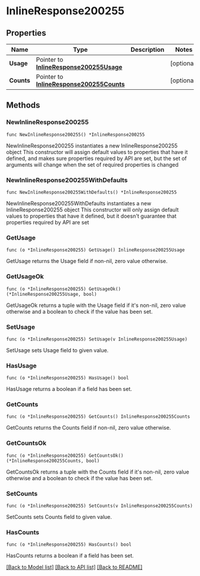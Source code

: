 # InlineResponse200255

## Properties

Name | Type | Description | Notes
------------ | ------------- | ------------- | -------------
**Usage** | Pointer to [**InlineResponse200255Usage**](InlineResponse200255Usage.md) |  | [optional] 
**Counts** | Pointer to [**InlineResponse200255Counts**](InlineResponse200255Counts.md) |  | [optional] 

## Methods

### NewInlineResponse200255

`func NewInlineResponse200255() *InlineResponse200255`

NewInlineResponse200255 instantiates a new InlineResponse200255 object
This constructor will assign default values to properties that have it defined,
and makes sure properties required by API are set, but the set of arguments
will change when the set of required properties is changed

### NewInlineResponse200255WithDefaults

`func NewInlineResponse200255WithDefaults() *InlineResponse200255`

NewInlineResponse200255WithDefaults instantiates a new InlineResponse200255 object
This constructor will only assign default values to properties that have it defined,
but it doesn't guarantee that properties required by API are set

### GetUsage

`func (o *InlineResponse200255) GetUsage() InlineResponse200255Usage`

GetUsage returns the Usage field if non-nil, zero value otherwise.

### GetUsageOk

`func (o *InlineResponse200255) GetUsageOk() (*InlineResponse200255Usage, bool)`

GetUsageOk returns a tuple with the Usage field if it's non-nil, zero value otherwise
and a boolean to check if the value has been set.

### SetUsage

`func (o *InlineResponse200255) SetUsage(v InlineResponse200255Usage)`

SetUsage sets Usage field to given value.

### HasUsage

`func (o *InlineResponse200255) HasUsage() bool`

HasUsage returns a boolean if a field has been set.

### GetCounts

`func (o *InlineResponse200255) GetCounts() InlineResponse200255Counts`

GetCounts returns the Counts field if non-nil, zero value otherwise.

### GetCountsOk

`func (o *InlineResponse200255) GetCountsOk() (*InlineResponse200255Counts, bool)`

GetCountsOk returns a tuple with the Counts field if it's non-nil, zero value otherwise
and a boolean to check if the value has been set.

### SetCounts

`func (o *InlineResponse200255) SetCounts(v InlineResponse200255Counts)`

SetCounts sets Counts field to given value.

### HasCounts

`func (o *InlineResponse200255) HasCounts() bool`

HasCounts returns a boolean if a field has been set.


[[Back to Model list]](../README.md#documentation-for-models) [[Back to API list]](../README.md#documentation-for-api-endpoints) [[Back to README]](../README.md)


